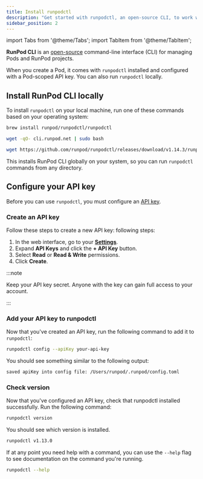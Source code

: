 ```yaml
---
title: Install runpodctl
description: "Get started with runpodctl, an open-source CLI, to work with Pods and RunPod projects. Install and configure the tool, then verify the installation and API key setup to start using runpodctl."
sidebar_position: 2
---
```


import Tabs from '@theme/Tabs';
import TabItem from '@theme/TabItem';

**RunPod CLI** is an [open-source](https://github.com/runpod/runpodctl) command-line interface (CLI) for managing Pods and RunPod projects.

When you create a Pod, it comes with `runpodctl` installed and configured with a Pod-scoped API key. You can also run `runpodctl` locally.

## Install RunPod CLI locally

To install `runpodctl` on your local machine, run one of these commands based on your operating system:

<Tabs>
  <TabItem value="mac" label="macOS">

```bash
brew install runpod/runpodctl/runpodctl
```

</TabItem>
  <TabItem value="linux" label="Linux">

```bash
wget -qO- cli.runpod.net | sudo bash
```

</TabItem>
  <TabItem value="windows" label="Windows">

```bash
wget https://github.com/runpod/runpodctl/releases/download/v1.14.3/runpodctl-windows-amd64.exe -O runpodctl.exe
```

</TabItem>
</Tabs>

This installs RunPod CLI globally on your system, so you can run `runpodctl` commands from any directory.

## Configure your API key

Before you can use `runpodctl`, you must configure an [API key](/get-started/api-key).


### Create an API key

Follow these steps to create a new API key: following steps:

1. In the web interface, go to your [**Settings**](https://www.runpod.io/console/user/settings).
2. Expand **API Keys** and click the **+ API Key** button.
3. Select **Read** or **Read & Write** permissions.
4. Click **Create**.

:::note

Keep your API key secret. Anyone with the key can gain full access to your account.

:::

### Add your API key to runpodctl

Now that you've created an API key, run the following command to add it to `runpodctl`:

```bash
runpodctl config --apiKey your-api-key
```

You should see something similar to the following output:

```bash
saved apiKey into config file: /Users/runpod/.runpod/config.toml
```

### Check version

Now that you've configured an API key, check that runpodctl installed successfully. Run the following command:

```bash
runpodctl version
```

You should see which version is installed.

```bash
runpodctl v1.13.0
```

If at any point you need help with a command, you can use the `--help` flag to see documentation on the command you're running.

```bash
runpodctl --help
```
